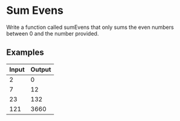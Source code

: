 # Sum Evens

Write a function called sumEvens that only sums the even numbers between 0 and the number provided.

## Examples

Input | Output
------------- | -------------
2 | 0
7 | 12
23 | 132
121 | 3660
